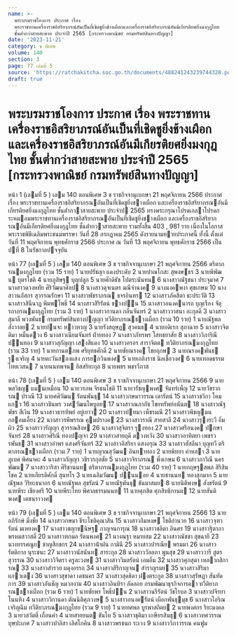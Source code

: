 ```yaml
---
name: >-
  พระบรมราชโองการ ประกาศ เรื่อง
  พระราชทานเครื่องราชอิสริยาภรณ์อันเป็นที่เชิดชูยิ่งช้างเผือกและเครื่องราชอิสริยาภรณ์อันมีเกียรติยศยิ่งมงกุฎไทย
  ชั้นต่ำกว่าสายสะพาย ประจำปี 2565 [กระทรวงพาณิชย์ กรมทรัพย์สินทางปัญญา]
date: '2023-11-21'
category: ข พิเศษ
volume: 140
section: 3
page: 77 เล่มที่ 5
source: 'https://ratchakitcha.soc.go.th/documents/488241243239744328.pdf'
draft: true
---
```


# พระบรมราชโองการ ประกาศ เรื่อง พระราชทานเครื่องราชอิสริยาภรณ์อันเป็นที่เชิดชูยิ่งช้างเผือกและเครื่องราชอิสริยาภรณ์อันมีเกียรติยศยิ่งมงกุฎไทย ชั้นต่ำกว่าสายสะพาย ประจำปี 2565 [กระทรวงพาณิชย์ กรมทรัพย์สินทางปัญญา]

หน้า 1 (เลมที่ 5 ) เลม 140 ตอนพิเศษ 3 ข ราชกิจจานุเบกษา 21 พฤศจิกายน 2566 ประกาศ เรื่อง พระราชทานเครื่องราชอิสริยาภรณอันเป็นที่เชิดชูยิ่งชางเผือก และเครื่องราชอิสริยาภรณอันมีเกียรติยศยิ่งมงกุฎไทย ชั้นต่ํากวาสายสะพาย ประจําป 2565 ทรงพระกรุณาโปรดเกลาโปรดกระหมอมพระราชทานเครื่องราชอิสริยาภรณอันเป็นที่เชิดชูยิ่งชางเผือก และเครื่องราชอิสริยาภรณอันมีเกียรติยศยิ่งมงกุฎไทย ชั้นต่ํากวาสายสะพาย รวมทั้งสิ้น 403 , 981 ราย เนื่องในโอกาสพระราชพิธีเฉลิมพระชนมพรรษา วันที่ 28 กรกฎาคม 2565 ดังรายนามทายประกาศนี้ ทั้งนี้ ตั้งแต่วันที่ 11 พฤศจิกายน พุทธศักราช 2566 ประกาศ ณ วันที่ 13 พฤศจิกายน พุทธศักราช 2566 เป็นปที่ 8 ในรัชกาลปจจุบัน

หน้า 77 (เลมที่ 5 ) เลม 140 ตอนพิเศษ 3 ข ราชกิจจานุเบกษา 21 พฤศจิกายน 2566 ตริตาภรณมงกุฎไทย (รวม 15 ราย) 1 นายปรัชญา แดงประดับ 2 นายปาณโกสะ สุพงษธร 3 นายพิพัฒน บุตรโชติ 4 นายภูสิษฐ บุญปลูก 5 นายศักดิธัช โปตระนันทน 6 นางสาวณัฐชนา ประจุมาศ 7 นางสาวดวงหทัย ศิริวัฒนาศิลป 8 นางสาวดุจเนตร มณีจํานงค 9 นางนงคพงา ศุขเกษม 10 นางสาวนภัสกร สุวรรณรักษา 11 นางสาวพัชราภรณ ขจรอินทร 12 นางสาวภัคสิตา ธะประวัติ 13 นางสาวสินีนาฏ พิมพโพธิ์ 14 นางสาวสิริรัตน์ ชางปน 15 นางสาวอนงคนารถ บุญเรือง จัตุรถาภรณมงกุฎไทย (รวม 3 ราย) 1 นางสาวกานดา กลิ่นจันทร์ 2 นางสาววาสนา อะกุลดี 3 นางสาวสุมาลี พวงพันธ กรมทรัพย์สินทางปญญา ทวีติยาภรณชางเผือก (รวม 10 ราย) 1 นายณัฐพล สังวาลย 2 นายปนจะ หาวหาญ 3 นายรังสฤษฏ สุวคนธ 4 นายอดิเรก สุภาฉาย 5 นางสาวจิตติมา หมื่นดวง 6 นางสาวเนียมจันทร์ ฝ่ายทอง 7 นางสาวภัทรพร โสทธยาสัย 8 นางสาววิภาริณี ปนทอง 9 นางสาวสุกัญญา เสงสีแดง 10 นางสาวอรอร สาราจิตต ทวีติยาภรณมงกุฎไทย (รวม 33 ราย) 1 นายกานตภพ ศรียุทธศักดิ์ 2 นายชัยณรงค ไชยฤกษ 3 นายณรงคพันธ รุงเจริญ 4 นายตะวันสองแสง การยกวินพงศ 5 นายเถลิงราช นิลเชื้อวงศ 6 นายเทอดธรรม ไทยเวสน 7 นายนนทพจน อิสสริยะกุล 8 นายพชร พชรวีภาส

หน้า 78 (เลมที่ 5 ) เลม 140 ตอนพิเศษ 3 ข ราชกิจจานุเบกษา 21 พฤศจิกายน 2566 9 นายพลวิชญ แมนเหมือน 10 นายวรภพ จิรธนโชติ 11 นายวรัชญพงศ จันทร์เพ็ญ 12 นายวัชรากรณ ปราณี 13 นายศศิวัฒน รัตนพันธุ 14 นางสาวกษมาวรรณ เตารัตน์ 15 นางสาวชวิกา โคมแกว 16 นางสาวชินพร วงศวัฒนไพบูลย 17 นางสาวณภาภัช ไชยทรัพย์อนันต 18 นางสาวณัฐพัชร สีเงิน 19 นางสาวธารทิพย์ อยู่เยาว 20 นางสาวปทมา เพ็ชรมณี 21 นางสาวพิชญมน กลอมเอี้ยง 22 นางสาวรพีพรรณ คุมปรางค 23 นางสาวราณี สายสาลี 24 นางสาวรุงระวี อิ่มผิว 25 นางสาววรัญญา สุวรรณสิงห 26 นางสาวสุจิตรา รุงทอง 27 นางสาวศรีอนงค ปกษาจันทร์ 28 นางสาวศิริณี ทองปญจา 29 นางสาวสายฤดี ดวงหวัง 30 นางสาวอาทิตยา เพชรวรพันธ 31 นางสาวอําพร แสงศรีจันทร์ 32 นางสาวอิสริยา แสงอรุณ 33 นางสาวฮัสลีนา บุญทวี ตริตาภรณชางเผือก (รวม 7 ราย) 1 นายญาณสุวัฒน อินทาทอง 2 นายพิทยา คําหลา 3 นายภูเบศ พิศนาคะ 4 นางสาวกัญญา วชิรวรกุลชัย 5 นางสาวจิราภรณ พึ่งเกษม 6 นางสาวภาวิณี นครพัฒน 7 นางสาววริสา ศิริชานนท ตริตาภรณมงกุฎไทย (รวม 40 ราย) 1 นายกฤษฐสพล สิริสินโชค 2 นายเกียรติศักดิ์ สุนทโร 3 นายเฉลิมวัฒน ปนนอย 4 นายชานนท ทองสุกมาก 5 นายณัฐพล วิริยะธนากร 6 นายณัฐพล สุขรัตน์ 7 นายณัฐพันธุ ขันมาสมย 8 นายนิติพงษ สังขรัตน์ 9 นายพีระ เชียงศรี 10 นายพีระไทย พิศาลธรรมนนท 11 นายศุภสิต ศุภสิทธิกานต 12 นายสันติพงศ เตชนราวงศ

หน้า 79 (เลมที่ 5 ) เลม 140 ตอนพิเศษ 3 ข ราชกิจจานุเบกษา 21 พฤศจิกายน 2566 13 นายอภิรักษ์ มิ่งชัย 14 นางสาวกษมา ธีระโชติคุณาสิน 15 นางสาวกิมหงษ โชติอํานวย 16 นางสาวจุฑารัตน์ มเหยงค 17 นางสาวชญาขนิษฐ กาญจนการุณ 18 นางสาวชลิตา อินศร 19 นางสาวฐิตาภา พรหมสวาสดิ์ 20 นางสาวฑกมล รัตนพงศ 21 นางณฐา หมายสม 22 นางสาวณัชชา สุขฉายี 23 นางทรรศณูย ชาญสิกขกร 24 นางสาวน้ําฝน กามินี 25 นางสาวปารณีย พรมมา 26 นางสาวรัตติกาล นุระธนะ 27 นางสาววนัสนันท สาระกุล 28 นางสาววัลลภา พูนสุข 29 นางสาววารี สูตรสุวรรณ 30 นางสาววิจิตรา ครูละวงษ 31 นางสาววิมลรัตน์ เอมอิ่ม 32 นางสาวศุภสุตา เหลากสิการณ 33 นางสาวสํารวย ผดุงอรรถ 34 นางสาวสิริกาญจน สําราญรมย 35 นางสาวสิริมา แกวเตง 36 นางสาวสุชาดา เดชนคร 37 นางสาวสุดธิดา ฝงตระกูล 38 นางสาวสุรัษฎา สันทัดการ 39 นางสาวอันชัญ หมวกงาม 40 นางสาวอินทิรา ลัดลอย กรมพัฒนาธุรกิจการคา ทวีติยาภรณชางเผือก (รวม 6 ราย) 1 นายชัยพร โพธิ์ปน 2 นางสาวนรีรัตน์ วัชโรบล 3 นางสาวปจิรยา โนนทิง 4 นางสาววิกานดา ตัณนิติศุภวงษ 5 นางสาวอนงครัตน์ เผือกพันธุมุข 6 นางสาวไอริณ เจริญฉิม ทวีติยาภรณมงกุฎไทย (รวม 9 ราย) 1 นายทศพล บูรพาสถิตย 2 นายพงศกร ริยะมงคล 3 นายวสวัตติ์ เถื่อนคํา 4 นายสายยนต ขันโท 5 นางสาวชุติมา เกษียรสินธุ 6 นางสาวทศวรรณ บุษปะเกศ 7 นางสาวปาลิสา เลิศโภคิน 8 นางสาวพรชนก ระเวง 9 นางสาววิภาวรรณ คนฟูม
